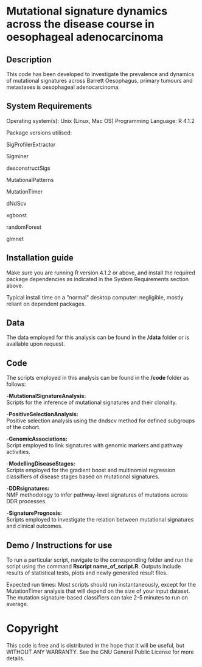 # Mutational signature dynamics across the disease course in oesophageal adenocarcinoma

## Description

This code has been developed to investigate the prevalence and dynamics of mutational signatures across Barrett Oesophagus, primary tumours and metastases is oesophageal adenocarcinoma.

## System Requirements
Operating system(s): Unix (Linux, Mac OS)
Programming Language: R 4.1.2

Package versions utilised:

SigProfilerExtractor

Sigminer

desconstructSigs

MutationalPatterns 

MutationTimer 

dNdScv 

xgboost

randomForest

glmnet 

## Installation guide
Make sure you are running R version 4.1.2 or above, and install the required package dependencies as indicated in the System Requirements section above.

Typical install time on a "normal" desktop computer: negligible, mostly reliant on dependent packages.

## Data

The data employed for this analysis can be found in the **/data** folder or is available upon request.

## Code
The scripts employed in this analysis can be found in the **/code** folder as follows:

-**MutationalSignatureAnalysis:**  
Scripts for the inference of mutational signatures and their clonality.

-**PositiveSelectionAnalysis:**  
Positive selection analysis using the dndscv method for defined subgroups of the cohort.

-**GenomicAssociations:**  
Script employed to link signatures with genomic markers and pathway activities.

-**ModellingDiseaseStages:**  
Scripts employed for the gradient boost and multinomial regression classifiers of disease stages based on mutational signatures.

-**DDRsignatures:**  
NMF methodology to infer pathway-level signatures of mutations across DDR processes.

-**SignaturePrognosis:**  
Scripts employed to investigate the relation between mutational signatures and clinical outcomes.

## Demo / Instructions for use

To run a particular script, navigate to the corresponding folder and run the script using the command **Rscript name_of_script.R**. Outputs include results of statistical tests, plots and newly generated result files.

Expected run times: 
Most scripts should run instantaneously, except for the MutationTimer analysis that will depend on the size of your input dataset. The mutation signature-based classifiers can take 2-5 minutes to run on average.

# Copyright
This code is free and is distributed in the hope that it will be useful, but WITHOUT ANY WARRANTY. See the GNU General Public License for more details.
